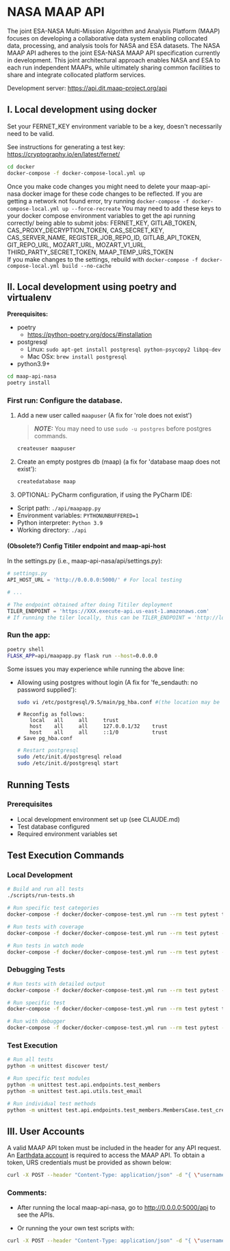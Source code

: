 # NASA MAAP API
The joint ESA-NASA Multi-Mission Algorithm and Analysis Platform (MAAP) focuses on developing a collaborative data system enabling collocated data, processing, and analysis tools for NASA and ESA datasets. The NASA MAAP API adheres to the joint ESA-NASA MAAP API specification currently in development. This joint architectural approach enables NASA and ESA to each run independent MAAPs, while ultimately sharing common facilities to share and integrate collocated platform services.

Development server: https://api.dit.maap-project.org/api

## I. Local development using docker

Set your FERNET_KEY environment variable to be a key, doesn't necessarily need to be valid. 

See instructions for generating a test key: https://cryptography.io/en/latest/fernet/

```bash
cd docker
docker-compose -f docker-compose-local.yml up
```
Once you make code changes you might need to delete your maap-api-nasa docker image for these code changes to be reflected. If you are getting a network not found error, try running `docker-compose -f docker-compose-local.yml up --force-recreate`
You may need to add these keys to your docker compose environment variables to get the api running correctly/ being able to submit jobs: FERNET_KEY, GITLAB_TOKEN, CAS_PROXY_DECRYPTION_TOKEN, CAS_SECRET_KEY, CAS_SERVER_NAME, REGISTER_JOB_REPO_ID, GITLAB_API_TOKEN, GIT_REPO_URL, MOZART_URL, MOZART_V1_URL, THIRD_PARTY_SECRET_TOKEN, MAAP_TEMP_URS_TOKEN  
If you make changes to the settings, rebuild with `docker-compose -f docker-compose-local.yml build --no-cache`

## II. Local development using poetry and virtualenv

**Prerequisites:**
* poetry
  * https://python-poetry.org/docs/#installation 
* postgresql
  * Linux: `sudo apt-get install postgresql python-psycopy2 libpq-dev`
  * Mac OSx: `brew install postgresql`
* python3.9+

```bash
cd maap-api-nasa
poetry install
```

### First run: Configure the database.

1. Add a new user called `maapuser` (A fix for 'role <username> does not exist')
   > **_NOTE:_**  You may need to use `sudo -u postgres` before postgres commands.
   ```bash
   createuser maapuser
   ```

2. Create an empty postgres db (maap) (a fix for 'database maap does not exist'):
    ```bash
    createdatabase maap
    ```

3. OPTIONAL: PyCharm configuration, if using the PyCharm IDE:

- Script path: `./api/maapapp.py`
- Environment variables: `PYTHONUNBUFFERED=1`
- Python interpreter: `Python 3.9`
- Working directory: `./api`

#### (Obsolete?) Config Titiler endpoint and maap-api-host

In the settings.py (i.e., maap-api-nasa/api/settings.py):

```python
# settings.py
API_HOST_URL = 'http://0.0.0.0:5000/' # For local testing

# ...

# The endpoint obtained after doing Titiler deployment
TILER_ENDPOINT = 'https://XXX.execute-api.us-east-1.amazonaws.com'
# If running the tiler locally, this can be TILER_ENDPOINT = 'http://localhost:8000'
```

### Run the app:

```bash
poetry shell
FLASK_APP=api/maapapp.py flask run --host=0.0.0.0
```

Some issues you may experience while running the above line:

* Allowing using postgres without login (A fix for 'fe_sendauth: no password supplied'):

  ```bash
  sudo vi /etc/postgresql/9.5/main/pg_hba.conf #(the location may be different depend on OS and postgres version)
  ```
  
  ```
  # Reconfig as follows:
      local   all     all     trust
      host    all     all     127.0.0.1/32    trust
      host    all     all     ::1/0           trust
  # Save pg_hba.conf
  ```

  ```bash
  # Restart postgresql
  sudo /etc/init.d/postgresql reload
  sudo /etc/init.d/postgresql start
  ```

## Running Tests

### Prerequisites
- Local development environment set up (see CLAUDE.md)
- Test database configured
- Required environment variables set

## Test Execution Commands

### Local Development
```bash
# Build and run all tests
./scripts/run-tests.sh

# Run specific test categories
docker-compose -f docker/docker-compose-test.yml run --rm test pytest test/api/endpoints/

# Run tests with coverage
docker-compose -f docker/docker-compose-test.yml run --rm test pytest --cov=api --cov-report=html

# Run tests in watch mode
docker-compose -f docker/docker-compose-test.yml run --rm test pytest -f
```

### Debugging Tests
```bash
# Run tests with detailed output
docker-compose -f docker/docker-compose-test.yml run --rm test pytest -vvv -s

# Run specific test
docker-compose -f docker/docker-compose-test.yml run --rm test pytest test/api/endpoints/test_members.py::TestMemberManagement::test_new_member_can_be_created_successfully

# Run with debugger
docker-compose -f docker/docker-compose-test.yml run --rm test pytest --pdb
```

### Test Execution
```bash
# Run all tests
python -m unittest discover test/

# Run specific test modules
python -m unittest test.api.endpoints.test_members
python -m unittest test.api.utils.test_email

# Run individual test methods
python -m unittest test.api.endpoints.test_members.MembersCase.test_create_member
```

## III. User Accounts

A valid MAAP API token must be included in the header for any API request. An [Earthdata account](https://uat.urs.earthdata.nasa.gov) is required to access the MAAP API. To obtain a token, URS credentials must be provided as shown below:

```bash
curl -X POST --header "Content-Type: application/json" -d "{ \"username\": \"urs_username\", \"password\": \"urs_password\" }" https://api.dit.maap-project.org/token
```

### Comments:

- After running the local maap-api-nasa, go to http://0.0.0.0:5000/api to see the APIs.

- Or running the your own test scripts with:

```bash
curl -X POST --header "Content-Type: application/json" -d "{ \"username\": \"urs_username\", \"password\": \"urs_password\" }" http://0.0.0.0:5000/token
```
